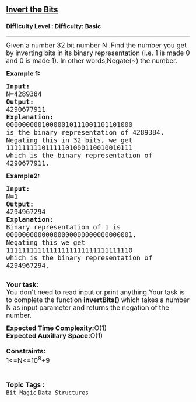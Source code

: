 <h2><a href="https://www.geeksforgeeks.org/problems/invert-the-bits2942/1">Invert the Bits</a></h2><h3>Difficulty Level : Difficulty: Basic</h3><hr><div class="problems_problem_content__Xm_eO"><p><span style="font-size:18px">Given a number 32 bit number N&nbsp;.Find&nbsp;the number you get by inverting bits in its binary representation (i.e. 1 is made 0 and 0 is made 1). In other words,Negate(~) the number.</span></p>

<p><span style="font-size:18px"><strong>Example 1:</strong></span></p>

<pre><span style="font-size:18px"><strong>Input:</strong>
N=4289384
<strong>Output:</strong>
4290677911
<strong>Explanation:</strong>
00000000010000010111001101101000
is the binary representation of 4289384.
Negating this in 32 bits, we get
11111111101111101000110010010111
which is the binary representation of
4290677911.</span></pre>

<p><span style="font-size:18px"><strong>Example2:</strong></span></p>

<pre><span style="font-size:18px"><strong>Input:</strong>
N=1
<strong>Output:</strong>
4294967294
<strong>Explanation:</strong>
Binary representation of 1 is
00000000000000000000000000000001.
Negating this we get
11111111111111111111111111111110
which is the binary representation of
4294967294.</span></pre>

<p><br>
<span style="font-size:18px"><strong>Your task:</strong><br>
You don't need to read input or print anything.Your task is to complete the function <strong>invertBits()</strong> which takes a number N as input parameter and returns the negation of the number.</span></p>

<p><span style="font-size:18px"><strong>Expected Time Complexity:</strong>O(1)<br>
<strong>Expected Auxillary Space:</strong>O(1)<br>
<br>
<strong>Constraints:</strong><br>
1&lt;=N&lt;=10<sup>8</sup>+9</span></p>
</div><br><p><span style=font-size:18px><strong>Topic Tags : </strong><br><code>Bit Magic</code>&nbsp;<code>Data Structures</code>&nbsp;